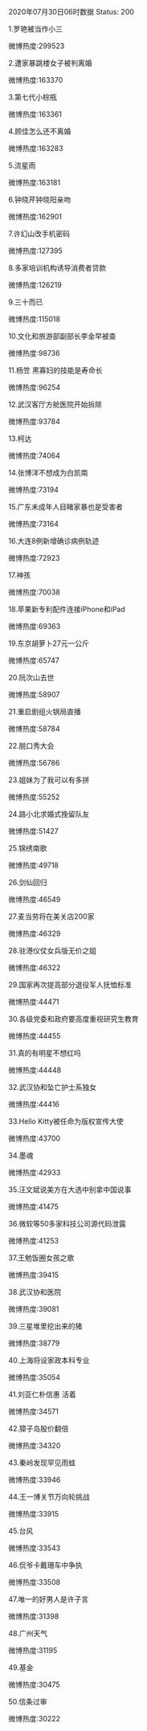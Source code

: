 2020年07月30日06时数据
Status: 200

1.罗艳被当作小三

微博热度:299523

2.遭家暴跳楼女子被判离婚

微博热度:163370

3.第七代小棕瓶

微博热度:163361

4.顾佳怎么还不离婚

微博热度:163283

5.流星雨

微博热度:163181

6.钟晓芹钟晓阳亲吻

微博热度:162901

7.许幻山改手机密码

微博热度:127395

8.多家培训机构诱导消费者贷款

微博热度:126219

9.三十而已

微博热度:115018

10.文化和旅游部副部长李金早被查

微博热度:98736

11.杨笠 黑寡妇的技能是寿命长

微博热度:96254

12.武汉客厅方舱医院开始拆除

微博热度:93784

13.柯达

微博热度:74064

14.张博洋不想成为白凯南

微博热度:73194

15.广东未成年人目睹家暴也是受害者

微博热度:73164

16.大连8例新增确诊病例轨迹

微博热度:72923

17.神孩

微博热度:70038

18.苹果新专利配件连接iPhone和iPad

微博热度:69363

19.东京胡萝卜27元一公斤

微博热度:65747

20.阮次山去世

微博热度:58907

21.重启剧组火锅局直播

微博热度:58784

22.脱口秀大会

微博热度:56786

23.姐妹为了我可以有多拼

微博热度:55252

24.路小北求婚式挽留队友

微博热度:51427

25.锦绣南歌

微博热度:49718

26.剑仙回归

微博热度:46549

27.麦当劳将在美关店200家

微博热度:46329

28.驻港仪仗女兵版无价之姐

微博热度:46322

29.国家再次提高部分退役军人抚恤标准

微博热度:44471

30.各级党委和政府要高度重视研究生教育

微博热度:44455

31.真的有明星不想红吗

微博热度:44448

32.武汉协和坠亡护士系独女

微博热度:44416

33.Hello Kitty被任命为版权宣传大使

微博热度:43700

34.墨魂

微博热度:42933

35.汪文斌说美方在大选中别拿中国说事

微博热度:41475

36.微软等50多家科技公司源代码泄露

微博热度:41253

37.王勉饭圈女孩之歌

微博热度:39415

38.武汉协和医院

微博热度:39081

39.三星堆里挖出来的猪

微博热度:38779

40.上海将设家政本科专业

微博热度:35054

41.刘亚仁朴信惠 活着

微博热度:34571

42.獐子岛股价翻倍

微博热度:34320

43.秦岭发现罕见雨蛙

微博热度:33946

44.王一博关节万向轮挑战

微博热度:33915

45.台风

微博热度:33543

46.侃爷卡戴珊车中争执

微博热度:33508

47.唯一的好男人是许子言

微博热度:31398

48.广州天气

微博热度:31195

49.基金

微博热度:30475

50.信条过审

微博热度:30222

